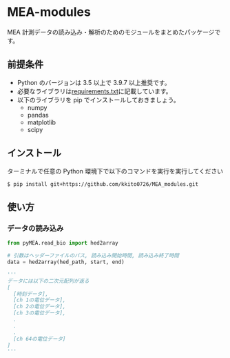 # MEA-modules

MEA 計測データの読み込み・解析のためのモジュールをまとめたパッケージです。

## 前提条件

- Python のバージョンは 3.5 以上で 3.9.7 以上推奨です。
- 必要なライブラリは[requirements.txt](https://github.com/kkito0726/MEA_modules/blob/main/requirements.txt)に記載しています。
- 以下のライブラリを pip でインストールしておきましょう。
  - numpy
  - pandas
  - matplotlib
  - scipy

## インストール

ターミナルで任意の Python 環境下で以下のコマンドを実行を実行してください

```
$ pip install git+https://github.com/kkito0726/MEA_modules.git
```

## 使い方

### データの読み込み

```python
from pyMEA.read_bio import hed2array

# 引数はヘッダーファイルのパス, 読み込み開始時間, 読み込み終了時間
data = hed2array(hed_path, start, end)

'''
データには以下の二次元配列が返る
[
  [時刻データ],
  [ch 1の電位データ],
  [ch 2の電位データ],
  [ch 3の電位データ],
  .
  .
  .
  [ch 64の電位データ]
]
'''
```
